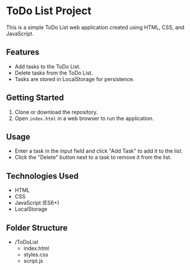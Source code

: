 # ToDo List Project

This is a simple ToDo List web application created using HTML, CSS, and JavaScript.

## Features

- Add tasks to the ToDo List.
- Delete tasks from the ToDo List.
- Tasks are stored in LocalStorage for persistence.

## Getting Started

1. Clone or download the repository.
2. Open `index.html` in a web browser to run the application.

## Usage

- Enter a task in the input field and click "Add Task" to add it to the list.
- Click the "Delete" button next to a task to remove it from the list.

## Technologies Used

- HTML
- CSS
- JavaScript (ES6+)
- LocalStorage

## Folder Structure

- /ToDoList
  - index.html
  - styles.css
  - script.js
